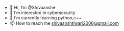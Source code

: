 - 👋 Hi, I’m @Shivaanshe
- 👀 I’m interested in cybersecurity
- 🌱 I’m currently learning python,c++
- 📫 How to reach me shivaanshtiwari2006@gmail.com


<!---
Shivaanshe/Shivaanshe is a ✨ special ✨ repository because its `README.md` (this file) appears on your GitHub profile.
You can click the Preview link to take a look at your changes.
--->
